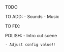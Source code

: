 TODO

TO ADD:
    - Sounds
    - Music
    
TO FIX:

POLISH:
    - Intro cut scene

    - Adjust config value!!
